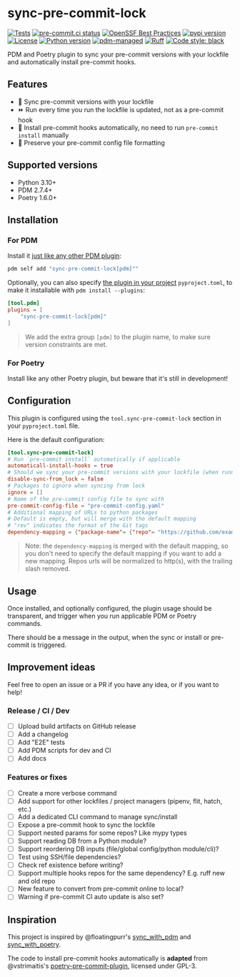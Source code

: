 # sync-pre-commit-lock

[![Tests](https://github.com/GabDug/sync-pre-commit-lock/actions/workflows/ci.yml/badge.svg)](https://github.com/GabDug/sync-pre-commit-lock/actions/workflows/ci.yml)
[![pre-commit.ci status](https://results.pre-commit.ci/badge/github/GabDug/sync-pre-commit-lock/main.svg)](https://results.pre-commit.ci/latest/github/GabDug/sync-pre-commit-lock/main)
[![OpenSSF Best Practices](https://bestpractices.coreinfrastructure.org/projects/7529/badge)](https://bestpractices.coreinfrastructure.org/projects/7529)
[![pypi version](https://img.shields.io/pypi/v/sync-pre-commit-lock.svg)](https://pypi.org/project/sync-pre-commit-lock/)
[![License](https://img.shields.io/pypi/l/sync-pre-commit-lock.svg)](https://pypi.python.org/pypi/sync-pre-commit-lock)
[![Python version](https://img.shields.io/pypi/pyversions/sync-pre-commit-lock.svg)](https://pypi.python.org/pypi/sync-pre-commit-lock)
[![pdm-managed](https://img.shields.io/badge/pdm-managed-blueviolet)](https://pdm.fming.dev)
[![Ruff](https://img.shields.io/badge/ruff-lint-red)](https://github.com/charliermarsh/ruff)
[![Code style: black](https://img.shields.io/badge/code%20style-black-000000.svg)](https://github.com/psf/black)

PDM and Poetry plugin to sync your pre-commit versions with your lockfile and automatically install pre-commit hooks.

## Features

- 🔁 Sync pre-commit versions with your lockfile
- ⏩ Run every time you run the lockfile is updated, not as a pre-commit hook
- 🔄 Install pre-commit hooks automatically, no need to run `pre-commit install` manually
- 💫 Preserve your pre-commit config file formatting

## Supported versions

- Python 3.10+
- PDM 2.7.4+
- Poetry 1.6.0+

## Installation

### For PDM

Install it [just like any other PDM plugin](https://pdm.fming.dev/latest/dev/write/#activate-the-plugin):

```bash
pdm self add "sync-pre-commit-lock[pdm]""
```

Optionally, you can also specify [the plugin in your project](https://pdm.fming.dev/latest/dev/write/#specify-the-plugins-in-project) `pyproject.toml`, to make it installable with `pdm install --plugins`:

```toml
[tool.pdm]
plugins = [
    "sync-pre-commit-lock[pdm]"
]
```

> We add the extra group `[pdm]` to the plugin name, to make sure version constraints are met.

### For Poetry

Install like any other Poetry plugin, but beware that it's still in development!

## Configuration

This plugin is configured using the `tool.sync-pre-commit-lock` section in your `pyproject.toml` file.

Here is the default configuration:

```toml
[tool.sync-pre-commit-lock]
# Run `pre-commit install` automatically if applicable
automaticall-install-hooks = true
# Should we sync your pre-commit versions with your lockfile (when running lock, add, update, remove, etc.)?
disable-sync-from_lock = false
# Packages to ignore when syncing from lock
ignore = []
# Name of the pre-commit config file to sync with
pre-commit-config-file = "pre-commit-config.yaml"
# Additional mapping of URLs to python packages
# Default is empty, but will merge with the default mapping
# "rev" indicates the format of the Git tags
dependency-mapping = {"package-name"= {"repo"= "https://github.com/example/package-name", "rev"= "v${rev}"}}
```

> Note: the `dependency-mapping` is merged with the default mapping, so you don't need to specify the default mapping if you want to add a new mapping.
> Repos urls will be normalized to http(s), with the trailing slash removed.

## Usage

Once installed, and optionally configured, the plugin usage should be transparent, and trigger when you run applicable PDM or Poetry commands.

There should be a message in the output, when the sync or install or pre-commit is triggered.

## Improvement ideas

Feel free to open an issue or a PR if you have any idea, or if you want to help!

### Release / CI / Dev

- [ ] Upload build artifacts on GitHub release
- [ ] Add a changelog
- [ ] Add "E2E" tests
- [ ] Add PDM scripts for dev and CI
- [ ] Add docs

### Features or fixes

- [ ] Create a more verbose command
- [ ] Add support for other lockfiles / project managers (pipenv, flit, hatch, etc.)
- [ ] Add a dedicated CLI command to manage sync/install
- [ ] Expose a pre-commit hook to sync the lockfile
- [ ] Support nested params for some repos? Like mypy types
- [ ] Support reading DB from a Python module?
- [ ] Support reordering DB inputs (file/global config/python module/cli)?
- [ ] Test using SSH/file dependencies?
- [ ] Check ref existence before writing?
- [ ] Support multiple hooks repos for the same dependency? E.g. ruff new and old repo
- [ ] New feature to convert from pre-commit online to local?
- [ ] Warning if pre-commit CI auto update is also set?

## Inspiration

This project is inspired by @floatingpurr's [sync_with_pdm](https://github.com/floatingpurr/sync_with_pdm/) and [sync_with_poetry](https://github.com/floatingpurr/sync_with_poetry/).

The code to install pre-commit hooks automatically is **adapted** from @vstrimaitis's [poetry-pre-commit-plugin](https://github.com/vstrimaitis/poetry-pre-commit-plugin/), licensed under GPL-3.

